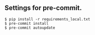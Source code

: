 ## Settings for pre-commit.
```console
$ pip install -r requirements_local.txt
$ pre-commit install
$ pre-commit autoupdate
```